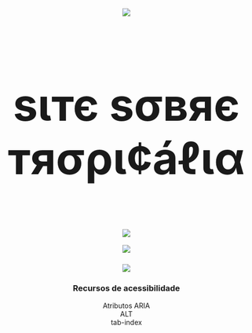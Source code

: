 <h3 align="center">
  <img src="https://64.media.tumblr.com/53ae341a353f1b0745a355700b4f5b2a/07ab0a71cb285aed-ca/s1280x1920/2ca27dd064ebf2f5256e841c9f4225f88ff9bcd1.png"></img>
</h3>
<h3 style="font-size:90px;"align="center">ѕιтє ѕσвяє тяσρι¢áℓια</h1>
<h3 align="center"> 
  <img src="https://64.media.tumblr.com/f96882cddfa147f30a45e6c44fe38f71/07ab0a71cb285aed-5a/s1280x1920/76d9d945d5cdc1482fc527eb16bb50cc245eac07.png"></img>
</h3>
<p align="center">
  <a href="https://skillicons.dev">
  <img src="https://skillicons.dev/icons?i=html,css,js,bootstrap"></img>
  </a>
</p>
<h3 align="center">
  <img src="https://64.media.tumblr.com/487f12835f6e7d68ba7858bd417f2687/07ab0a71cb285aed-95/s1280x1920/5d83568bd9fcd05e80da9f02b167bc8b786d9b36.png"></img>
</h3>
<h3 align="center">Recursos de acessibilidade</h3>
<div align="center">Atributos ARIA</div>
<div align="center">ALT</div>
<div align="center">tab-index</div>
